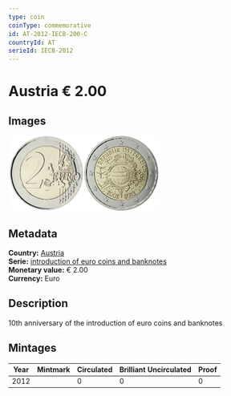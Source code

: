 ```yaml
---
type: coin
coinType: commemorative
id: AT-2012-IECB-200-C
countryId: AT
serieId: IECB-2012
---
```


# Austria € 2.00

## Images

<img src="../../Images/common-2007-200.webp" height="150" alt="Front image"><img src="Images/AT-2012-200.webp" height="150" alt="Back image">

## Metadata

**Country:** [Austria](../../Countries/Austria/index.md)\
**Serie:** [introduction of euro coins and banknotes](index.md)\
**Monetary value:** € 2.00\
**Currency:** Euro

## Description

10th anniversary of the introduction of euro coins and banknotes

## Mintages

| Year | Mintmark | Circulated | Brilliant Uncirculated | Proof |
| ---- | -------- | ---------- | ---------------------- | ----- |
| 2012 |  | 0| 0 | 0 |
